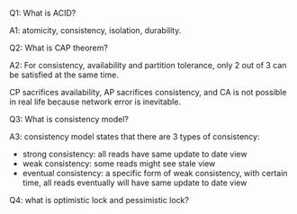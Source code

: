 
Q1: What is ACID?

A1: atomicity, consistency, isolation, durability.

Q2: What is CAP theorem?

A2: For consistency, availability and partition tolerance, only 2 out of 3 can be satisfied at the same time.

CP sacrifices availability, AP sacrifices consistency, and CA is not possible in real life because network error is inevitable.

Q3: What is consistency model?

A3: consistency model states that there are 3 types of consistency:

- strong consistency: all reads have same update to date view
- weak consistency: some reads might see stale view
- eventual consistency: a specific form of weak consistency, with certain time, all reads eventually will have same update to date view

Q4: what is optimistic lock and pessimistic lock?